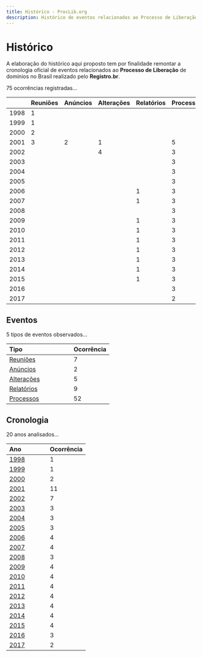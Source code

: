 ```yaml
---
title: Histórico - ProcLib.org
description: Histórico de eventos relacionados ao Processo de Liberação de domínios realizado pelo Registro.br no Brasil
---
```


# Histórico

A elaboração do histórico aqui proposto tem por finalidade remontar a cronologia oficial de eventos relacionados ao **Processo de Liberação** de domínios no Brasil realizado pelo **Registro.br**.

75 ocorrências registradas...

|      |Reuniões|Anúncios|Alterações|Relatórios|Processos|
|:-----|:-------|:-------|:---------|:---------|:--------|
| 1998 | 1      |        |          |          |         |
| 1999 | 1      |        |          |          |         |
| 2000 | 2      |        |          |          |         |
| 2001 | 3      | 2      | 1        |          | 5       |
| 2002 |        |        | 4        |          | 3       |
| 2003 |        |        |          |          | 3       |
| 2004 |        |        |          |          | 3       |
| 2005 |        |        |          |          | 3       |
| 2006 |        |        |          | 1        | 3       |
| 2007 |        |        |          | 1        | 3       |
| 2008 |        |        |          |          | 3       |
| 2009 |        |        |          | 1        | 3       |
| 2010 |        |        |          | 1        | 3       |
| 2011 |        |        |          | 1        | 3       |
| 2012 |        |        |          | 1        | 3       |
| 2013 |        |        |          | 1        | 3       |
| 2014 |        |        |          | 1        | 3       |
| 2015 |        |        |          | 1        | 3       |
| 2016 |        |        |          |          | 3       |
| 2017 |        |        |          |          | 2       |

## Eventos

5 tipos de eventos observados...

| Tipo                                | Ocorrência |
|:------------------------------------|:-----------|
|[Reuniões](/historico/reunioes/)     | 7          |
|[Anúncios](/historico/anuncios/)     | 2          |
|[Alterações](/historico/alteracoes/) | 5          |
|[Relatórios](/historico/relatorios/) | 9          |
|[Processos](/historico/processos/)   | 52         |

## Cronologia

20 anos analisados...

| Ano                    | Ocorrência |
|:-----------------------|:-----------|
|[1998](/historico/1998/)| 1          |
|[1999](/historico/1999/)| 1          |
|[2000](/historico/2000/)| 2          |
|[2001](/historico/2001/)| 11         |
|[2002](/historico/2002/)| 7          |
|[2003](/historico/2003/)| 3          |
|[2004](/historico/2004/)| 3          |
|[2005](/historico/2005/)| 3          |
|[2006](/historico/2006/)| 4          |
|[2007](/historico/2007/)| 4          |
|[2008](/historico/2008/)| 3          |
|[2009](/historico/2009/)| 4          |
|[2010](/historico/2010/)| 4          |
|[2011](/historico/2011/)| 4          |
|[2012](/historico/2012/)| 4          |
|[2013](/historico/2013/)| 4          |
|[2014](/historico/2014/)| 4          |
|[2015](/historico/2015/)| 4          |
|[2016](/historico/2016/)| 3          |
|[2017](/historico/2017/)| 2          |
